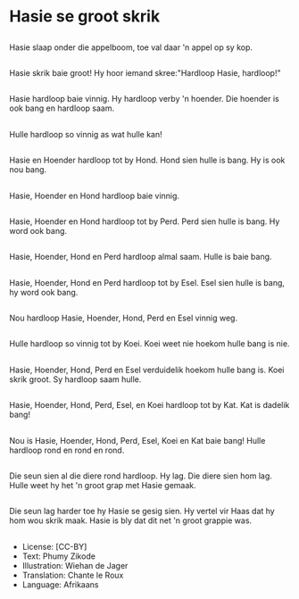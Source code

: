 # Hasie se groot skrik

##
Hasie slaap onder die
appelboom, toe val
daar 'n appel op sy kop.

##
Hasie skrik baie groot!
Hy hoor iemand
skree:"Hardloop Hasie,
hardloop!"

##
Hasie hardloop baie
vinnig. Hy hardloop
verby 'n hoender. Die
hoender is ook bang en
hardloop saam.

##
Hulle hardloop so vinnig
as wat hulle kan!

##
Hasie en Hoender
hardloop tot by Hond.
Hond sien hulle is bang.
Hy is ook nou bang.

##
Hasie, Hoender en
Hond hardloop baie
vinnig.

##
Hasie, Hoender en
Hond hardloop tot by
Perd. Perd sien hulle is
bang. Hy word ook
bang.

##
Hasie, Hoender, Hond
en Perd hardloop almal
saam. Hulle is baie
bang.

##
Hasie, Hoender, Hond
en Perd hardloop tot by
Esel. Esel sien hulle is
bang, hy word ook
bang.

##
Nou hardloop Hasie,
Hoender, Hond, Perd en
Esel vinnig weg.

##
Hulle hardloop so vinnig
tot by Koei. Koei weet
nie hoekom hulle bang
is nie.

##
Hasie, Hoender, Hond,
Perd en Esel verduidelik
hoekom hulle bang is.
Koei skrik groot. Sy
hardloop saam hulle.

##
Hasie, Hoender, Hond,
Perd, Esel, en Koei
hardloop tot by Kat. Kat
is dadelik bang!

##
Nou is Hasie, Hoender,
Hond, Perd, Esel, Koei
en Kat baie bang! Hulle
hardloop rond en rond
en rond.

##
Die seun sien al die
diere rond hardloop. Hy
lag. Die diere sien hom
lag. Hulle weet hy het
'n groot grap met Hasie
gemaak.

##
Die seun lag harder toe
hy Hasie se gesig sien.
Hy vertel vir Haas dat
hy hom wou skrik
maak. Hasie is bly dat
dit net 'n groot grappie
was.

##
* License: [CC-BY]
* Text: Phumy Zikode
* Illustration: Wiehan de Jager
* Translation: Chante le Roux
* Language: Afrikaans
